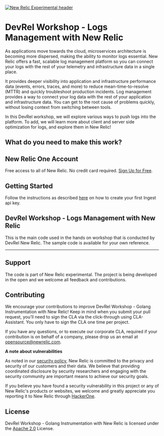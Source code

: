 [![New Relic Experimental header](https://github.com/newrelic/opensource-website/raw/master/src/images/categories/Experimental.png)](https://opensource.newrelic.com/oss-category/#new-relic-experimental)

# DevRel Workshop - Logs Management with New Relic

As applications move towards the cloud, microservices architecture is becoming more dispersed, making the ability to monitor logs essential. New Relic offers a fast, scalable log management platform so you can connect your logs with the rest of your telemetry and infrastructure data in a single place.

It provides deeper visibility into application and infrastructure performance data (events, errors, traces, and more) to reduce mean-time-to-resolve (MTTR) and quickly troubleshoot production incidents. Log management provides a way to connect your log data with the rest of your application and infrastructure data. You can get to the root cause of problems quickly, without losing context from switching between tools.

In this DevRel workshop, we will explore various ways to push logs into the platform. To add, we will learn more about client and server side optimization for logs, and explore them in New Relic! 

## What do you need to make this work?

## New Relic One Account

Free access to all of New Relic. No credit card required. [Sign Up for Free](https://newrelic.com/signup). 

## Getting Started

Follow the instructions as described [here](https://docs.newrelic.com/docs/apis/intro-apis/new-relic-api-keys/#overview-keys) on how to create your first Ingest api key.

## DevRel Workshop - Logs Management with New Relic

This is the main code used in the hands on workshop that is conducted by DevRel New Relic. The sample code is available for your own reference.

---

## Support

The code is part of New Relic experimental. The project is being developed in the open and we welcome all feedback and contributions.

## Contributing

We encourage your contributions to improve DevRel Workshop - Golang Instrumentation with New Relic! Keep in mind when you submit your pull request, you'll need to sign the CLA via the click-through using CLA-Assistant. You only have to sign the CLA one time per project.

If you have any questions, or to execute our corporate CLA, required if your contribution is on behalf of a company,  please drop us an email at opensource@newrelic.com.

**A note about vulnerabilities**

As noted in our [security policy](../../security/policy), New Relic is committed to the privacy and security of our customers and their data. We believe that providing coordinated disclosure by security researchers and engaging with the security community are important means to achieve our security goals.

If you believe you have found a security vulnerability in this project or any of New Relic's products or websites, we welcome and greatly appreciate you reporting it to New Relic through [HackerOne](https://hackerone.com/newrelic).

## License

DevRel Workshop - Golang Instrumentation with New Relic is licensed under the [Apache 2.0](http://apache.org/licenses/LICENSE-2.0.txt) License.